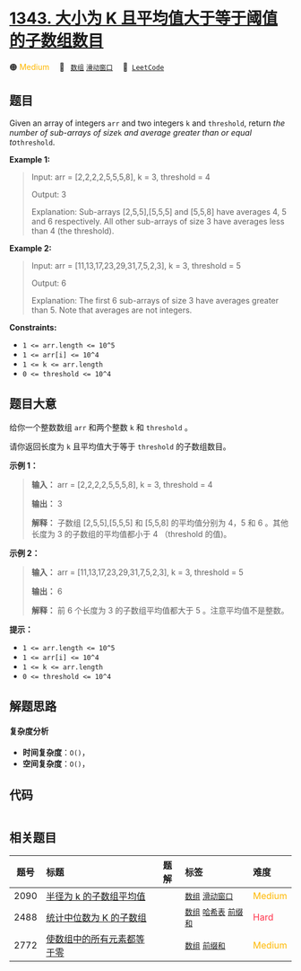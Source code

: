 # [1343. 大小为 K 且平均值大于等于阈值的子数组数目](https://leetcode.com/problems/number-of-sub-arrays-of-size-k-and-average-greater-than-or-equal-to-threshold)

🟠 <font color=#ffb800>Medium</font>&emsp; 🔖&ensp; [`数组`](/tag/array.md) [`滑动窗口`](/tag/sliding-window.md)&emsp; 🔗&ensp;[`LeetCode`](https://leetcode.com/problems/number-of-sub-arrays-of-size-k-and-average-greater-than-or-equal-to-threshold)

## 题目

Given an array of integers `arr` and two integers `k` and `threshold`, return
_the number of sub-arrays of size_`k` _and average greater than or equal
to_`threshold`.



**Example 1:**

> Input: arr = [2,2,2,2,5,5,5,8], k = 3, threshold = 4
> 
> Output: 3
> 
> Explanation: Sub-arrays [2,5,5],[5,5,5] and [5,5,8] have averages 4, 5 and 6 respectively. All other sub-arrays of size 3 have averages less than 4 (the threshold).

**Example 2:**

> Input: arr = [11,13,17,23,29,31,7,5,2,3], k = 3, threshold = 5
> 
> Output: 6
> 
> Explanation: The first 6 sub-arrays of size 3 have averages greater than 5. Note that averages are not integers.

**Constraints:**

  * `1 <= arr.length <= 10^5`
  * `1 <= arr[i] <= 10^4`
  * `1 <= k <= arr.length`
  * `0 <= threshold <= 10^4`


## 题目大意

给你一个整数数组 `arr` 和两个整数 `k` 和 `threshold` 。

请你返回长度为 `k` 且平均值大于等于 `threshold` 的子数组数目。



**示例 1：**

> 
> 
> 
> 
> 
> **输入：** arr = [2,2,2,2,5,5,5,8], k = 3, threshold = 4
> 
> **输出：** 3
> 
> **解释：** 子数组 [2,5,5],[5,5,5] 和 [5,5,8] 的平均值分别为 4，5 和 6 。其他长度为 3 的子数组的平均值都小于 4 （threshold 的值)。
> 
> 

**示例 2：**

> 
> 
> 
> 
> 
> **输入：** arr = [11,13,17,23,29,31,7,5,2,3], k = 3, threshold = 5
> 
> **输出：** 6
> 
> **解释：** 前 6 个长度为 3 的子数组平均值都大于 5 。注意平均值不是整数。
> 
> 



**提示：**

  * `1 <= arr.length <= 10^5`
  * `1 <= arr[i] <= 10^4`
  * `1 <= k <= arr.length`
  * `0 <= threshold <= 10^4`


## 解题思路

#### 复杂度分析

- **时间复杂度**：`O()`，
- **空间复杂度**：`O()`，

## 代码

```javascript

```

## 相关题目

<!-- prettier-ignore -->
| 题号 | 标题 | 题解 | 标签 | 难度 |
| :------: | :------ | :------: | :------ | :------ |
| 2090 | [半径为 k 的子数组平均值](https://leetcode.com/problems/k-radius-subarray-averages) |  |  [`数组`](/tag/array.md) [`滑动窗口`](/tag/sliding-window.md) | <font color=#ffb800>Medium</font> |
| 2488 | [统计中位数为 K 的子数组](https://leetcode.com/problems/count-subarrays-with-median-k) |  |  [`数组`](/tag/array.md) [`哈希表`](/tag/hash-table.md) [`前缀和`](/tag/prefix-sum.md) | <font color=#ff334b>Hard</font> |
| 2772 | [使数组中的所有元素都等于零](https://leetcode.com/problems/apply-operations-to-make-all-array-elements-equal-to-zero) |  |  [`数组`](/tag/array.md) [`前缀和`](/tag/prefix-sum.md) | <font color=#ffb800>Medium</font> |